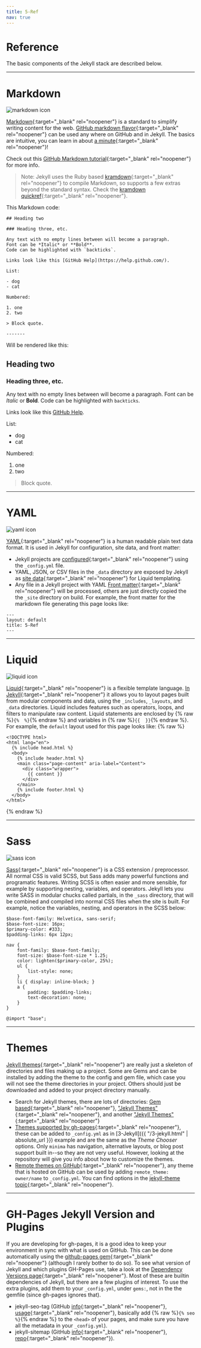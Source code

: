```yaml
---
title: 5-Ref
nav: true
---
```


# Reference 

The basic components of the Jekyll stack are described below.

--------

# Markdown 

![markdown icon](images/markdown.png) 

[Markdown](https://daringfireball.net/projects/markdown/){:target="_blank" rel="noopener"} is a standard to simplify writing content for the web. 
[GitHub markdown flavor](https://help.github.com/articles/basic-writing-and-formatting-syntax/){:target="_blank" rel="noopener"} can be used any where on GitHub and in Jekyll.
The basics are intuitive, you can learn in about [a minute](https://evanwill.github.io/_drafts/notes/markdown-minute.html){:target="_blank" rel="noopener"}!

Check out this [GitHub Markdown tutorial](https://guides.github.com/features/mastering-markdown/){:target="_blank" rel="noopener"} for more info.

> Note: Jekyll uses the Ruby based [kramdown](https://kramdown.gettalong.org/){:target="_blank" rel="noopener"} to compile Markdown, so supports a few extras beyond the standard syntax. Check the [kramdown quickref](https://kramdown.gettalong.org/quickref.html){:target="_blank" rel="noopener"}.

This Markdown code:

```
## Heading two

### Heading three, etc.

Any text with no empty lines between will become a paragraph.
Font can be *Italic* or **Bold**.
Code can be highlighted with `backticks`.

Links look like this [GitHub Help](https://help.github.com/).

List:

- dog
- cat

Numbered:

1. one
2. two 

> Block quote.

-------
```

Will be rendered like this:

## Heading two

### Heading three, etc.

Any text with no empty lines between will become a paragraph.
Font can be *Italic* or **Bold**.
Code can be highlighted with `backticks`.

Links look like this [GitHub Help](https://help.github.com/).

List:

- dog
- cat

Numbered:

1. one
2. two 

> Block quote.

-------

# YAML 

![yaml icon](images/yaml-icon.png) 

[YAML](http://www.yaml.org/){:target="_blank" rel="noopener"} is a human readable plain text data format.
It is used in Jekyll for configuration, site data, and front matter:

- Jekyll projects are [configured](https://jekyllrb.com/docs/configuration/){:target="_blank" rel="noopener"} using the `_config.yml` file.
- YAML, JSON, or CSV files in the `_data` directory are exposed by Jekyll as [site data](https://jekyllrb.com/docs/datafiles/){:target="_blank" rel="noopener"} for Liquid templating.
- Any file in a Jekyll project with YAML [Front matter](https://jekyllrb.com/docs/frontmatter/){:target="_blank" rel="noopener"} will be processed, others are just directly copied the the `_site` directory on build.
For example, the front matter for the markdown file generating this page looks like:
```
---
layout: default
title: 5-Ref
---
```

----------

# Liquid

![liquid icon](images/liquid-icon.png) 

[Liquid](http://shopify.github.io/liquid/){:target="_blank" rel="noopener"} is a flexible template language.
[In Jekyll](https://jekyllrb.com/docs/templates/){:target="_blank" rel="noopener"} it allows you to layout pages built from modular components and data, using the `_includes`, `_layouts`, and `_data` directories.
Liquid includes features such as operators, loops, and filters to manipulate raw content. 
Liquid statements are enclosed by {% raw %}`{%  %}`{% endraw %} and variables in {% raw %}`{{  }}`{% endraw %}.
For example, the `default` layout used for this page looks like:
{% raw %}
```
<!DOCTYPE html>
<html lang="en">
  {% include head.html %}
  <body>
    {% include header.html %}
    <main class="page-content" aria-label="Content">
      <div class="wrapper">
        {{ content }}
      </div>
    </main>
    {% include footer.html %}
  </body>
</html>
```
{% endraw %}

---------------

# Sass  

![sass icon](images/sass-icon.png)

[Sass](http://sass-lang.com/){:target="_blank" rel="noopener"} is a CSS extension / preprocessor. 
All normal CSS is valid SCSS, but Sass adds many powerful functions and programatic features. 
Writing SCSS is often easier and more sensible, for example by supporting nesting, variables, and operators. 
Jekyll lets you write SASS in modular chucks called partials, in the `_sass` directory, that will be combined and compiled into normal CSS files when the site is built.
For example, notice the variables, nesting, and operators in the SCSS below:

```
$base-font-family: Helvetica, sans-serif;
$base-font-size: 16px;
$primary-color: #333;
$padding-links: 6px 12px;

nav {
    font-family: $base-font-family;
    font-size: $base-font-size * 1.25;
    color: lighten($primary-color, 25%);
    ul {
        list-style: none;
    }
    li { display: inline-block; }
    a {
        padding: $padding-links;
        text-decoration: none;
    }
}

@import "base";
```

-------------

# Themes

[Jekyll themes](https://jekyllrb.com/docs/themes/){:target="_blank" rel="noopener"} are really just a skeleton of directories and files making up a project. 
Some are Gems and can be installed by adding the theme to the config and gem file, which case you will not see the theme directories in your project. 
Others should just be downloaded and added to your project directory manually.

- Search for Jekyll themes, there are lots of directories: [Gem based](https://rubygems.org/search?utf8=%E2%9C%93&query=jekyll-theme){:target="_blank" rel="noopener"}, ["Jekyll Themes"](http://themes.jekyllrc.org/){:target="_blank" rel="noopener"}, and another ["Jekyll Themes"](http://jekyllthemes.org/){:target="_blank" rel="noopener"}
- [Themes supported by gh-pages](https://pages.github.com/themes/){:target="_blank" rel="noopener"}, these can be added to `_config.yml` as in [3-Jekyll]({{ "/3-jekyll.html" | absolute_url }}) example and are the same as the *Theme Chooser* options. Only `minima` has navigation, alternative layouts, or blog post support built in--so they are not very useful. However, looking at the repository will give you info about how to customize the themes.
- [Remote themes on GitHub](https://github.com/blog/2464-use-any-theme-with-github-pages){:target="_blank" rel="noopener"}, any theme that is hosted on GitHub can be used by adding `remote_theme: owner/name` to `_config.yml`. You can find options in the [jekyll-theme topic](https://github.com/topics/jekyll-theme){:target="_blank" rel="noopener"}.

----------------

# GH-Pages Jekyll Version and Plugins

If you are developing for gh-pages, it is a good idea to keep your environment in sync with what is used on GitHub. 
This can be done automatically using the [github-pages gem](https://help.github.com/articles/setting-up-your-github-pages-site-locally-with-jekyll/){:target="_blank" rel="noopener"} (although I rarely bother to do so).
To see what version of Jekyll and which plugins GH-Pages use, take a look at the [Dependency Versions page](https://pages.github.com/versions/){:target="_blank" rel="noopener"}.
Most of these are builtin dependencies of Jekyll, but there are a few plugins of interest.
To use the extra plugins, add them to your `_config.yml`, under `gems:`, not in the the gemfile (since gh-pages ignores that).
 
- jekyll-seo-tag (GitHub [info](https://help.github.com/articles/search-engine-optimization-for-github-pages/){:target="_blank" rel="noopener"}, [usage](https://github.com/jekyll/jekyll-seo-tag/blob/master/docs/usage.md){:target="_blank" rel="noopener"}, basically add {% raw %}`{% seo %}`{% endraw %} to the `<head>` of your pages, and make sure you have all the metadata in your `_config.yml`).
- jekyll-sitemap (GitHub [info](https://help.github.com/articles/sitemaps-for-github-pages/){:target="_blank" rel="noopener"}, [repo](https://github.com/jekyll/jekyll-sitemap){:target="_blank" rel="noopener"}).
